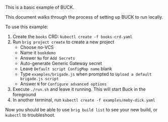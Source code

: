 This is a basic example of BUCK.

This document walks through the process of setting up BUCK to run locally.

To use this example:

1. Create the `books` CRD: `kubectl create -f books-crd.yaml`
2. Run `brig project create` to create a new project
    - Choose no-VCS
    - Name it `bookdemo`
    - Answer `No` for `Add Secrets`
    - Auto-generate Generic Gateway secret
    - Leave `Default script ConfigMap name` blank
    - Type `examples/brigade.js` when prompted to `Upload a default brigade.js script`
    - Answer `N` for `Configure advanced options`
3. Execute `./run.sh` and leave it running. This will start Buck in the foreground
4. In another terminal, run `kubectl create -f examples/moby-dick.yaml`

Now you should be able to use `brig build list` to see your new build, or `kubectl` to troubleshoot.